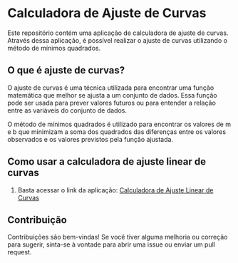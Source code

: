 # Calculadora de Ajuste de Curvas

Este repositório contém uma aplicação de calculadora de ajuste de curvas. Através dessa aplicação, é possível realizar o ajuste de curvas utilizando o método de mínimos quadrados.

## O que é ajuste de curvas?

O ajuste de curvas é uma técnica utilizada para encontrar uma função matemática que melhor se ajusta a um conjunto de dados. Essa função pode ser usada para prever valores futuros ou para entender a relação entre as variáveis do conjunto de dados.

O método de mínimos quadrados é utilizado para encontrar os valores de m e b que minimizam a soma dos quadrados das diferenças entre os valores observados e os valores previstos pela função ajustada.

## Como usar a calculadora de ajuste linear de curvas

1. Basta acessar o link da aplicação: [Calculadora de Ajuste Linear de Curvas](https://hugobsan.me/Calculadora_AjusteLinear_RK4/)

## Contribuição

Contribuições são bem-vindas! Se você tiver alguma melhoria ou correção para sugerir, sinta-se à vontade para abrir uma issue ou enviar um pull request.
